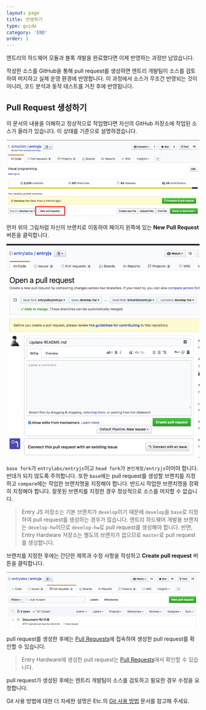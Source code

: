 ```yaml
---
layout: page
title: 반영하기
type: guide
category: 'END'
order: 1
---
```


엔트리의 하드웨어 모듈과 블록 개발을 완료했다면 이제 반영하는 과정만 남았습니다.

작성한 소스를 GitHub을 통해 pull request를 생성하면 엔트리 개발팀이 소스를 검토하여 머지하고 실제 운영 환경에 반영합니다. 이 과정에서 소스가 무조건 반영되는 것이 아니라, 코드 분석과 동작 테스트를 거친 후에 반영됩니다.

## Pull Request 생성하기

이 문서의 내용을 이해하고 정상적으로 작업했다면 자신의 GitHub 저장소에 작업된 소스가 올라가 있습니다. 이 상태를 기준으로 설명하겠습니다.

![Entry JS Pull Request](../images/pullrequest.png)

먼저 위의 그림처럼 자신의 브랜치로 이동하여 페이지 왼쪽에 있는 **New Pull Request** 버튼을 클릭합니다.

![Entry JS Pull Request](../images/pullrequest2.png)

`base fork`가 `entrylabs/entryjs`이고 `head fork`가 `본인계정/entryjs`이어야 합니다. 반대가 되지 않도록 주의합니다. 또한 `base`에는 pull request를 생성할 브랜치를 지정하고 `compare`에는 작업한 브랜치명을 지정해야 합니다. 반드시 작업한 브랜치명을 정확히 지정해야 합니다. 잘못된 브랜치를 지정한 경우 정상적으로 소스를 머지할 수 없습니다.

> Entry JS 저장소는 기본 브랜치가 `develop`이기 때문에 `develop`을 `base`로 지정하여 pull request를 생성하는 경우가 많습니다. 엔트리 하드웨어 개발용 브랜치는 `develop-hw`이므로 `develop-hw`로 pull request를 생성해야 합니다.
반면, Entry Hardware 저장소는 별도의 브랜치가 없으므로 `master`로 pull request를 생성합니다.

브랜치를 지정한 후에는 간단한 제목과 수정 사항을 작성하고 **Create pull request** 버튼을 클릭합니다.

![Entry JS Pull Request](../images/pullrequest3.png)

pull request를 생성한 후에는 [Pull Requests](https://github.com/entrylabs/entryjs/pulls)에 접속하여 생성한 pull request를 확인할 수 있습니다.

> Entry Hardware에 생성한 pull request는 [Pull Requests](https://github.com/entrylabs/entry-hw/pulls)에서 확인할 수 있습니다.

pull request가 생성된 후에는 엔트리 개발팀이 소스를 검토하고 필요한 경우 수정을 요청합니다.

Git 사용 방법에 대한 더 자세한 설명은 Etc.의 [Git 사용 방법](./etc/2016-05-03-git_fork.html) 문서를 참고해 주세요.
